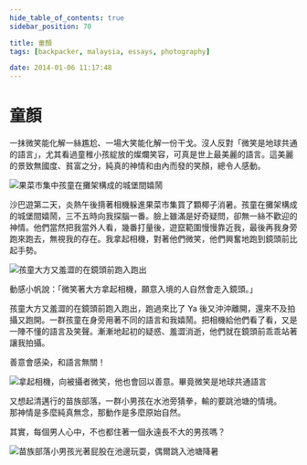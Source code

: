 ```yaml
---
hide_table_of_contents: true
sidebar_position: 70

title: 童顏
tags: [backpacker, malaysia, essays, photography]

date: 2014-01-06 11:17:48
---
```


童顏
====

一抹微笑能化解一絲尷尬、一場大笑能化解一份干戈。沒人反對「微笑是地球共通的語言」，尤其看過童稚小孩綻放的燦爛笑容，可真是世上最美麗的語言。這美麗的景致無國度、貧富之分，純真的神情和由內而發的笑顏，總令人感動。

![果菜市集中孩童在攤架構成的城堡間嬉鬧](http://farm9.staticflickr.com/8166/7653852094_9808506eac_c.jpg)

沙巴遊第二天，炎熱午後揹著相機躲進果菜市集買了顆椰子消暑。孩童在攤架構成的城堡間嬉鬧，三不五時向我探腦一番。臉上雖滿是好奇疑問，卻無一絲不歡迎的神情。他們當然把我當外人看，幾番打量後，遊竄範圍慢慢靠近我，最後再我身旁跑來跑去，無視我的存在。我拿起相機，對著他們微笑，他們興奮地跑到鏡頭前比起手勢。

![孩童大方又羞澀的在鏡頭前跑入跑出](http://farm9.staticflickr.com/8002/7653851034_1911fb3f1b_c.jpg)

動感小帆說：「微笑著大方拿起相機，願意入境的人自然會走入鏡頭。」

孩童大方又羞澀的在鏡頭前跑入跑出，跑過來比了 Ya 後又沖沖離開，還來不及拍攝又跑開。一群孩童在身旁用著不同的語言和我嬉鬧。把相機給他們看了看，又是一陣不懂的語言及笑聲。漸漸地起初的疑惑、羞澀消逝，他們就在鏡頭前乖乖站著讓我拍攝。

善意會感染，和語言無關！

![拿起相機，向被攝者微笑，他也會回以善意。畢竟微笑是地球共通語言](http://farm8.staticflickr.com/7085/7324646988_4850642ae9_c.jpg)

又想起清邁行的苗族部落，一群小男孩在水池旁猜拳，輸的要跳池塘的情境。  
那神情是多麼純真無念，那動作是多麼原始自然。

其實，每個男人心中，不也都住著一個永遠長不大的男孩嗎？

![苗族部落小男孩光著屁股在池邊玩耍，偶爾跳入池塘降暑](http://farm9.staticflickr.com/8017/7159285681_dc57885de7_c.jpg)
